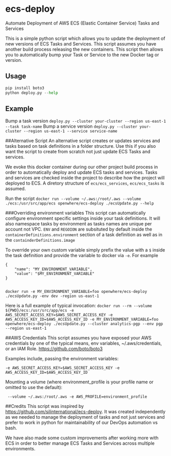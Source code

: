 # ecs-deploy
Automate Deployment of AWS ECS (Elastic Container Service) Tasks and Services

This is a simple python script which allows you to update the deployment of new versions of ECS Tasks and Services. This script assumes you have another build process releasing the new containers. This script then allows you to automatically bump your Task or Service to the new Docker tag or version.

## Usage
```python
pip install boto3
python deploy.py --help
```

## Example
Bump a task version `deploy.py --cluster your-cluster --region us-east-1 --task task-name`
Bump a service version `deploy.py --cluster your-cluster --region us-east-1 --service service-name`

##Alternative Script
An alternative script creates or updates services and tasks based on task definitions in a folder structure. Use this if you also want the script to create from scratch not just update ECS Tasks and services.

We evoke this docker container during our other project build process in order to automatically deploy and update ECS tasks and services. Tasks and services are checked inside the project to describe how the project will deployed to ECS. A diretory structure of `ecs/ecs_services`, `ecs/ecs_tasks` is assumed.

Run the script `docker run --volume ~/.aws:/root/.aws --volume ./ecs:/usr/src/app/ecs openwhere/ecs-deploy ./ecsUpdate.py --help`

###Overriding environment variables
This script can automatically configure environment specific settings inside your task definitions. It will also namespace tasks by environment as tasks names are unique per account not VPC. `ENV` and `REGOION` are subsituted by default inside the `containerDefinitions.environment` section of a task definition as well as in the `containderDefinitions.image`

To override your own custom variable simply prefix the value with a `$` inside the task definition and provide the variable to docker via `-e`. For example

```
{
    "name": "MY_ENVIRONMENT_VARIABLE",
    "value": "$MY_ENVIRONMENT_VARIABLE"
}


docker run -e MY_ENVIRONMENT_VARIABLE=foo openwhere/ecs-deploy ./ecsUpdate.py -env dev -region us-east-1
```

Here is a full example of typical invocation:
`docker run --rm --volume ${PWD}/ecs:/usr/src/app/ecs -e AWS_SECRET_ACCESS_KEY=$AWS_SECRET_ACCESS_KEY -e AWS_ACCESS_KEY_ID=$AWS_ACCESS_KEY_ID -e MY_ENVIRONMENT_VARIABLE=foo openwhere/ecs-deploy ./ecsUpdate.py --cluster analytics-pgp --env pgp --region us-east-1`

##AWS Credentials
This script assumes you have exposed your AWS credentials by one of the typical means, env variables, ~/.aws/credentials, or an IAM Role.
https://github.com/boto/boto3

Examples include, passing the environment variables:

`-e AWS_SECRET_ACCESS_KEY=$AWS_SECRET_ACCESS_KEY -e AWS_ACCESS_KEY_ID=$AWS_ACCESS_KEY_ID `

Mounting a volume (where environment_profile is your profile name or omitted to use the default):

` --volume ~/.aws:/root/.aws -e AWS_PROFILE=environment_profile`

##Credits
This script was inspired by https://github.com/silinternational/ecs-deploy. It was created independently as we needed to manage the deployment of tasks and not just services and prefer to work in python for maintainability of our DevOps automation vs bash. 

We have also made some custom improvements after working more with ECS in order to better manage ECS Tasks and Services across multiple environments.
